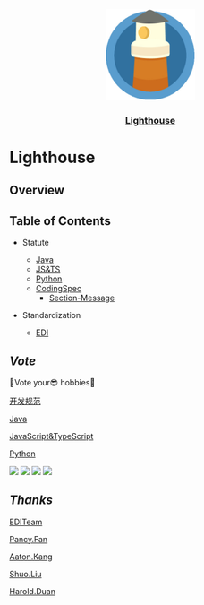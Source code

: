 <p align="center">
  <a href="https://github.com/EDITeam/standardization.lighthouse"><img src="./static/lighthouse.png" width="160" alt="Lighthouse's logo" /></a>
</p>
<h3 align="center"><a href="https://github.com/EDITeam/standardization.lighthouse">Lighthouse</a></h3>

# **Lighthouse**

## **Overview**

## **Table of Contents**

+ Statute
    + [Java](./开发规约/java编程规约.md 'Java')
    + [JS&TS](./开发规约/js编程规约.md 'JS&TS')
    + [Python](./开发规约/python编程规约.md 'Python')
    + [CodingSpec](./开发规约/代码规范.md 'Spec')
        + [Section-Message](./开发规约/消息篇.md 'Msg')

+ Standardization
    + [EDI](./标准化/EDI总体设计.md 'EDI')

## ***Vote***

🎉Vote your😎 hobbies🎉

[开发规范](./开发规约/代码规范.md '代码规范')

[Java](./开发规约/java编程规约.md 'Java')

[JavaScript&TypeScript](./开发规约/js编程规约.md 'JS&TS')

[Python](./开发规约/python编程规约.md 'Python')

[![](https://api.gh-polls.com/poll/01D4KWC7PZ66P0JBD05SPH6XXQ/Java)](https://api.gh-polls.com/poll/01D4KWC7PZ66P0JBD05SPH6XXQ/Java/vote)
[![](https://api.gh-polls.com/poll/01D4KWC7PZ66P0JBD05SPH6XXQ/JavaScript%26TypeScript)](https://api.gh-polls.com/poll/01D4KWC7PZ66P0JBD05SPH6XXQ/JavaScript%26TypeScript/vote)
[![](https://api.gh-polls.com/poll/01D4KWC7PZ66P0JBD05SPH6XXQ/Python)](https://api.gh-polls.com/poll/01D4KWC7PZ66P0JBD05SPH6XXQ/Python/vote)
[![](https://api.gh-polls.com/poll/01D4KWC7PZ66P0JBD05SPH6XXQ/Other%20lang)](https://api.gh-polls.com/poll/01D4KWC7PZ66P0JBD05SPH6XXQ/Other%20lang/vote)

## ***Thanks***
[EDITeam](https://github.com/EDITeam)

[Pancy.Fan](https://github.com/fancys)

[Aaton.Kang](https://github.com/Aton5859)

[Shuo.Liu](https://github.com/LsKeke)

[Harold.Duan](https://github.com/haroldduan)
